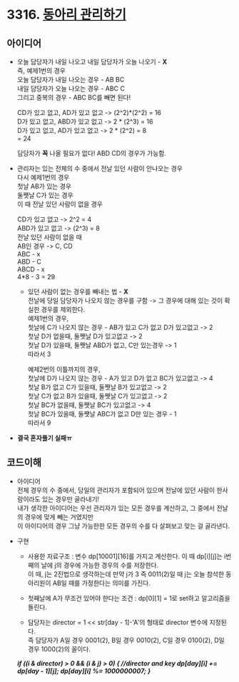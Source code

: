 # 3316. [동아리 관리하기](https://www.swexpertacademy.com/main/code/problem/problemDetail.do?contestProbId=AWBnFuhqxE8DFAWr&categoryId=AWBnFuhqxE8DFAWr&categoryType=CODE)

## 아이디어  
* 오늘 담당자가 내일 나오고 내일 담당자가 오늘 나오기 - **X**  
즉, 예제1번의 경우  
오늘 담당자가 내일 나오는 경우 - AB BC  
내일 담당자가 오늘 나오는 경우 - ABC C  
그리고 중복의 경우 - ABC BC를 빼면 된다!  
  
  CD가 있고 없고, AD가 있고 없고 -> (2^2)*(2^2) = 16  
  D가 있고 없고, ABD가 있고 없고 -> 2 * (2^3) = 16  
  D가 있고 없고, AD가 있고 없고 -> 2 * (2^2) = 8  
  = 24  
    
    담당자가 **꼭** 나올 필요가 없다! ABD CD의 경우가 가능함.
    
* 관리자는 있는 전체의 수 중에서 전날 있던 사람이 안나오는 경우  
다시 예제1번의 경우  
첫날 AB가 있는 경우  
둘쨋날 C가 있는 경우  
이 때 전날 있던 사람이 없을 경우  
  
  CD가 있고 없고 -> 2^2 = 4  
  ABD가 있고 없고 -> (2^3) = 8  
  전날 있던 사람이 없을 때  
  AB인 경우 -> C, CD  
  ABC - x  
  ABD - C  
  ABCD - x  
  4*8 - 3 = 29  
    
    * 있던 사람이 없는 경우를 빼내는 법 - **X**  
    전날에 당일 담당자가 나오지 않는 경우를 구함 -> 그 경우에 대해 있는 것이 확실한 경우를 제외한다.  
    예제1번의 경우,  
    첫날에 C가 나오지 않는 경우 - AB가 있고 C가 없고 D가 있고없고 -> 2  
    첫날 D가 없을때, 둘쨋날 D가 있고없고 -> 2  
    첫날 D가 있을때, 둘쨋날 ABD가 없고, C만 있는경우 -> 1  
    따라서 3  
      
      예제2번의 이틀까지의 경우,  
      첫날에 D가 나오지 않는 경우 - A가 있고 D가 없고 BC가 있고없고 -> 4  
      첫날 B가 없고 C가 있을때, 둘쨋날 B가 있고없고 -> 2  
      첫날 C가 없고 B가 있을때, 둘쨋날 C가 있고없고 -> 2  
      첫날 BC가 없을때, 둘쨋날 BC가 있고없고 -> 4  
      첫날 BC가 있을때, 둘쨋날 ABC가 없고 D만 있는 경우 - 1  
      따라서 9  
* **결국 혼자풀기 실패ㅠ**

## 코드이해  
* 아이디어  
전체 경우의 수 중에서, 당일의 관리자가 포함되어 있으며 전날에 있던 사람이 한사람이라도 있는 경우만 골라내기!  
내가 생각한 아이디어는 우선 관리자가 있는 모든 경우를 계산하고, 그 중에서 전날의 경우에 맞게 빼는 거였지만  
이 아이디어의 경우 그냥 가능한한 모든 경우의 수를 다 살펴보고 맞는 걸 골라낸다.  
  
* 구현
  * 사용한 자료구조 : 변수 dp[10001][16]를 가지고 계산한다. 이 때 dp[i][j]는 i번째의 날에 j의 경우에 가능한 경우의 수를 저장한다.  
  이 때, j는 2진법으로 생각하는데 만약 j가 3 즉 0011(2)일 때 j는 오늘 참석한 동아리원이 AB일 때를 가정한다는 의미를 가진다.  
  
  * 첫째날에 A가 무조건 있어야 한다는 조건 : dp[0][1] = 1로 set하고 알고리즘을 돌린다.  
  
  * 담당자는 director = 1 << str[day - 1]-'A'의 형태로 director 변수에 지정된다.  
  즉 담당자가 A일 경우 0001(2), B일 경우 0010(2), C일 경우 0100(2), D일 경우 1000(2)의 꼴이다.  
  
  ***if ((i & director) > 0 && (i & j) > 0) {    //director and key
						dp[day][i] += dp[day - 1][j];
						dp[day][i] %= 1000000007;
					}***
  

  
